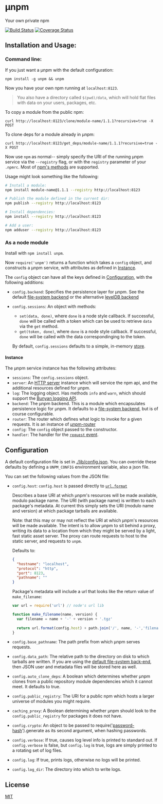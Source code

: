 &mu;npm
====

Your own private npm

[![Build Status](https://travis-ci.org/hayes/unpm.png?branch=master)](https://travis-ci.org/hayes/unpm)
[![Coverage Status](https://coveralls.io/repos/hayes/unpm/badge.png?branch=master)](https://coveralls.io/r/hayes/unpm?branch=master)

## Installation and Usage:

### Command line:

If you just want a &mu;npm with the default configuration:

`
npm install -g unpm && unpm 
`

Now you have your own npm running at `localhost:8123`.

> You also have a directory called `$(pwd)/data`, which will hold flat files
> with data on your users, packages, etc.

To copy a module from the public npm:

`curl http://localhost:8123/clone/module-name/1.1.1?recursive=true -X POST`

To clone deps for a module already in &mu;npm:

`curl http://localhost:8123/get_deps/module-name/1.1.1?recursive=true -X POST`

Now use `npm` as normal-- simply specify the URI of the running &mu;npm service
via the `--registry` flag, or with the `registry` parameter of your `.npmrc`.
Most of [npm's methods](https://www.npmjs.org/doc/) are supported. 

Usage might look something like the following:

```sh
# Install a module:
npm install module-name@1.1.1 --registry http://localhost:8123

# Publish the module defined in the current dir:
npm publish --registry http://localhost:8123

# Install dependencies:
npm install --registry http://localhost:8123

# Add a user:
npm adduser --registry http://localhost:8123
```

### As a node module

Install with `npm install unpm`. 

Now `require('unpm')` returns a function which takes a `config` object, and
constructs a &mu;npm service, with attributes as defined in [Instance](#instance).

The `config` object can have all the keys defined in
[Configuration](#configuration), with the following additions:

- `config.backend`: Specifies the persistence layer for &mu;npm. See the default
  [file-system backend][fs-back] or the alternative [levelDB
  backend][leveldb-back]
- `config.sessions`: An object with methods:
  - `set(data, done)`, where `done` is a node style callback. If successful,
    `done` will be called with a token which can be used to retrieve `data` via
    the `get` method. 
  - `get(token, done)`, where `done` is a node style callback. If successful,
    `done` will be called with the data correspondinging to the token.

  By default, `config.sessions` defaults to a simple, in-memory
  [store](./lib/models/SessionStore.js).

#### Instance

The &mu;npm service instance has the following attributes:

- `sessions`: The `config.sessions` object.
- `server`: An [HTTP
  server](http://nodejs.org/api/http.html#http_class_http_server) instance
  which will service the npm api, and the additional resources defined for
  &mu;npm.
- `log`: The logging object. Has methods `info` and `warn`, which should
  support the [Bunyan logging
  API](https://github.com/trentm/node-bunyan#log-method-api).
- `backend`: The &mu;npm backend. This is a module which encapsulates persistence
  logic for &mu;npm. It defaults to a [file-system backend][fs-back], but is of
  course configurable.
- `router`: The router which defines what logic to invoke for a given requests.
  It is an instance of [&mu;npm-router](https://github.com/hayes/unpm-router)
- `config`: The `config` object passed to the constructor.
- `handler`: The handler for the [`request` event](http://nodejs.org/api/http.html#http_event_request).

## Configuration

A default configuration file is set in [./lib/config.json](./lib/config.json).
You can override these defaults by defining a `UNPM_CONFIG` environment
variable, also a json file.

You can set the following values from the JSON file:

- `config.host`:  `config.host` is passed directly to
  [`url.format`](http://nodejs.org/api/url.html#url_url_format_urlobj)

  Describes a base URI at which &mu;npm's resources will be made
  available, modulo package name. The URI (with package name) is written to
  each package's metadata. At current this simply sets the URI (modulo name and
  version) at which package tarballs are available. 

  Note: that this may or may not reflect the URI at which &mu;npm's resources
  will be made available.  The intent is to allow &mu;npm to sit behind a proxy,
  writing its data to a location from which they might be served by a light,
  fast static asset server. The proxy can route requests to host to the static
  server, and requests to `unpm`.

  Defaults to:

  ```json
  {
    "hostname": "localhost",
    "protocol": "http",
    "port": 8123,
    "pathname": ""
  }
  ```

  Package's metadata will include a url that looks like the return value of
  `make_filename`:

  ```javascript
  var url = require('url') // node's url lib
  
  function make_filename(name, version) {
    var filename = name + '-' + version + '.tgz'
    
    return url.format(config.host) + path.join('/', name, '-','filename')
  }
  ```

- `config.base_pathname`: The path prefix from which &mu;npm serves requests.
- `config.data_path`: The relative path to the directory on disk to which
  tarballs are written. If you are using the [default file-system
  back-end][fs-back], then JSON user and
  metadata files will be stored here as well.
- `config.auto_clone_deps`: A boolean which determines whether &mu;npm clones
  from a public repository module dependencies which it cannot meet. It
  defaults to true.
- `config.public_registry`: The URI for a public npm which hosts a larger
  universe of modules you might require.
- `caching_proxy`: A Boolean determining whether &mu;npm should look to the
  `config.public_registry` for packages it does not have.
- `config.crypto`: An object to be passed to
  require('[password-hash][password-hash]').generate as its second argument,
  when hashing passwords.
- `config.verbose`: If true, causes log level info is printed to standard out.
  If `config.verbose` is false, but `config.log` is true, logs are simply
  printed to a rotating set of log files.
- `config.log`: If true, prints logs, otherwise no logs will be printed.
- `config.log_dir`: The directory into which to write logs.

## License

[MIT](./LICENSE)

[fs-back]: https://github.com/jarofghosts/unpm-fs-backend
[leveldb-back]: https://github.com/hayes/unpm-leveldb
[password-hash]: https://www.npmjs.org/package/password-hash
